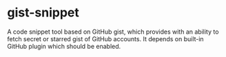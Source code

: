 # gist-snippet
A code snippet tool based on GitHub gist, which provides with an ability to fetch secret or starred gist of GitHub accounts.
    It depends on built-in GitHub plugin which should be enabled.
